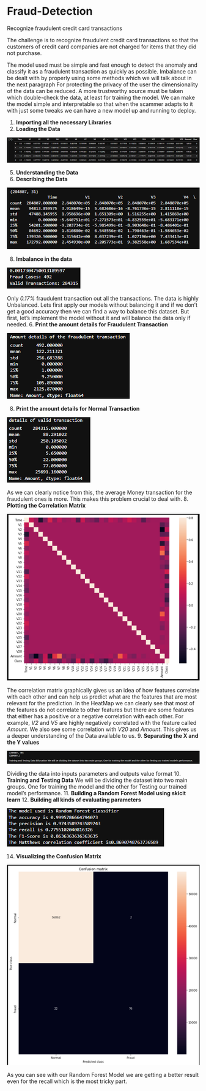 # Fraud-Detection
Recognize fraudulent credit card transactions

The challenge is to recognize fraudulent credit card transactions so that the customers of credit card companies are not charged for items that they did not purchase.

The model used must be simple and fast enough to detect the anomaly and classify it as a fraudulent transaction as quickly as possible.
Imbalance can be dealt with by properly using some methods which we will talk about in the next paragraph
For protecting the privacy of the user the dimensionality of the data can be reduced.
A more trustworthy source must be taken which double-check the data, at least for training the model.
We can make the model simple and interpretable so that when the scammer adapts to it with just some tweaks we can have a new model up and running to deploy.

1. **Importing all the necessary Libraries**
3. **Loading the Data**

![](Imagesfraud/1.png)

5. **Understanding the Data**
6. **Describing the Data** 

![](Imagesfraud/2.png)

8.  **Imbalance in the data**

![](Imagesfraud/3.png)

Only _0.17%_ fraudulent transaction out all the transactions. The data is highly Unbalanced. Lets first apply our models without balancing it and if we don’t get a good accuracy then we can find a way to balance this dataset. But first, let’s implement the model without it and will balance the data only if needed.
6. **Print the amount details for Fraudulent Transaction**

![](Imagesfraud/4.png)

8. **Print the amount details for Normal Transaction**

![](Imagesfraud/5.png)

As we can clearly notice from this, the average Money transaction for the fraudulent ones is more. This makes this problem crucial to deal with.
8. **Plotting the Correlation Matrix**

![](Imagesfraud/6.png)

The correlation matrix graphically gives us an idea of how features correlate with each other and can help us predict what are the features that are most relevant for the prediction.
In the HeatMap we can clearly see that most of the features do not correlate to other features but there are some features that either has a positive or a negative correlation with each other. For example, _V2_ and _V5_ are highly negatively correlated with the feature called _Amount_. We also see some correlation with _V20_ and _Amount_. This gives us a deeper understanding of the Data available to us.
9. **Separating the X and the Y values**

![](Imagesfraud/7.png)

Dividing the data into inputs parameters and outputs value format
10. **Training and Testing Data** We will be dividing the dataset into two main groups. One for training the model and the other for Testing our trained model’s performance.
11. **Building a Random Forest Model using skicit learn**
12. **Building all kinds of evaluating parameters**

![](Imagesfraud/8.png)

14. **Visualizing the Confusion Matrix**

![](Imagesfraud/9.png)

As you can see with our Random Forest Model we are getting a better result even for the recall which is the most tricky part. 
